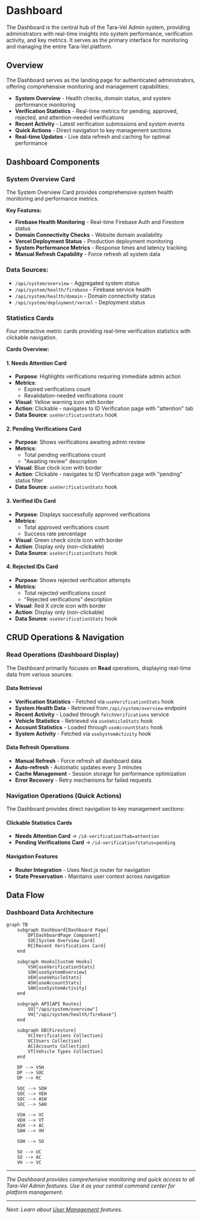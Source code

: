 # Dashboard

The Dashboard is the central hub of the Tara-Vel Admin system, providing administrators with real-time insights into system performance, verification activity, and key metrics. It serves as the primary interface for monitoring and managing the entire Tara-Vel platform.

## Overview

The Dashboard serves as the landing page for authenticated administrators, offering comprehensive monitoring and management capabilities:

- **System Overview** - Health checks, domain status, and system performance monitoring
- **Verification Statistics** - Real-time metrics for pending, approved, rejected, and attention-needed verifications
- **Recent Activity** - Latest verification submissions and system events
- **Quick Actions** - Direct navigation to key management sections
- **Real-time Updates** - Live data refresh and caching for optimal performance

## Dashboard Components

### System Overview Card

The System Overview Card provides comprehensive system health monitoring and performance metrics.

**Key Features:**
- **Firebase Health Monitoring** - Real-time Firebase Auth and Firestore status
- **Domain Connectivity Checks** - Website domain availability
- **Vercel Deployment Status** - Production deployment monitoring
- **System Performance Metrics** - Response times and latency tracking
- **Manual Refresh Capability** - Force refresh all system data


### Data Sources:
- `/api/system/overview` - Aggregated system status
- `/api/system/health/firebase` - Firebase service health
- `/api/system/health/domain` - Domain connectivity status
- `/api/system/deployment/vercel` - Deployment status


### Statistics Cards

Four interactive metric cards providing real-time verification statistics with clickable navigation.

**Cards Overview:**

#### 1. Needs Attention Card
- **Purpose**: Highlights verifications requiring immediate admin action
- **Metrics**: 
    - Expired verifications count
    - Revalidation-needed verifications count
- **Visual**: Yellow warning icon with border
- **Action**: Clickable - navigates to ID Verification page with "attention" tab
- **Data Source**: `useVerificationStats` hook

#### 2. Pending Verifications Card
- **Purpose**: Shows verifications awaiting admin review
- **Metrics**: 
    - Total pending verifications count
    - "Awaiting review" description
- **Visual**: Blue clock icon with border
- **Action**: Clickable - navigates to ID Verification page with "pending" status filter
- **Data Source**: `useVerificationStats` hook

#### 3. Verified IDs Card
- **Purpose**: Displays successfully approved verifications
- **Metrics**: 
    - Total approved verifications count
    - Success rate percentage
- **Visual**: Green check circle icon with border
- **Action**: Display only (non-clickable)
- **Data Source**: `useVerificationStats` hook

#### 4. Rejected IDs Card
- **Purpose**: Shows rejected verification attempts
- **Metrics**: 
    - Total rejected verifications count
    - "Rejected verifications" description
- **Visual**: Red X circle icon with border
- **Action**: Display only (non-clickable)
- **Data Source**: `useVerificationStats` hook

## CRUD Operations & Navigation

### Read Operations (Dashboard Display)

The Dashboard primarily focuses on **Read** operations, displaying real-time data from various sources:

#### Data Retrieval
- **Verification Statistics** - Fetched via `useVerificationStats` hook
- **System Health Data** - Retrieved from `/api/system/overview` endpoint
- **Recent Activity** - Loaded through `fetchVerifications` service
- **Vehicle Statistics** - Retrieved via `useVehicleStats` hook
- **Account Statistics** - Loaded through `useAccountStats` hook
- **System Activity** - Fetched via `useSystemActivity` hook

#### Data Refresh Operations
- **Manual Refresh** - Force refresh all dashboard data
- **Auto-refresh** - Automatic updates every 3 minutes
- **Cache Management** - Session storage for performance optimization
- **Error Recovery** - Retry mechanisms for failed requests

### Navigation Operations (Quick Actions)

The Dashboard provides direct navigation to key management sections:

#### Clickable Statistics Cards
- **Needs Attention Card** → `/id-verification?tab=attention`
- **Pending Verifications Card** → `/id-verification?status=pending`

#### Navigation Features
- **Router Integration** - Uses Next.js router for navigation
- **State Preservation** - Maintains user context across navigation

## Data Flow

### Dashboard Data Architecture

```mermaid
graph TB
    subgraph Dashboard[Dashboard Page]
        DP[DashboardPage Component]
        SOC[System Overview Card]
        RC[Recent Verifications Card]
    end
    
    subgraph Hooks[Custom Hooks]
        VSH[useVerificationStats]
        SOH[useSystemOverview]
        VEH[useVehicleStats]
        ASH[useAccountStats]
        SAH[useSystemActivity]
    end
    
    subgraph API[API Routes]
        SO["/api/system/overview"]
        VH["/api/system/health/firebase"]
    end
    
    subgraph DB[Firestore]
        VC[Verifications Collection]
        UC[Users Collection]
        AC[Accounts Collection]
        VT[Vehicle Types Collection]
    end
    
    DP --> VSH
    DP --> SOC
    DP --> RC
    
    SOC --> SOH
    SOC --> VEH
    SOC --> ASH
    SOC --> SAH
    
    VSH --> VC
    VEH --> VT
    ASH --> AC
    SAH --> VH
    
    SOH --> SO
    
    SO --> UC
    SO --> AC
    VH --> VC
```

---

*The Dashboard provides comprehensive monitoring and quick access to all Tara-Vel Admin features. Use it as your central command center for platform management.*

---

*Next: Learn about [User Management](user-management.md) features.*
